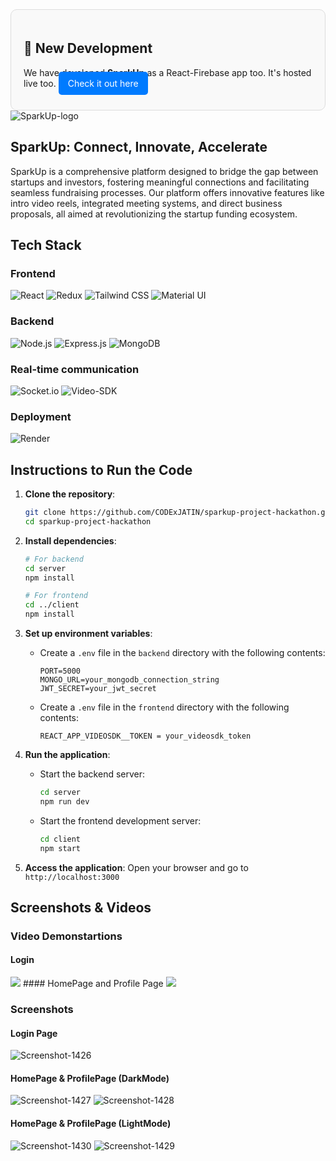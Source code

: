 <div style="border: 1px solid #ddd; padding: 20px; border-radius: 10px; background-color: #f9f9f9;">
  <h2>🚀 New Development</h2>
  <p>We have developed <strong>SparkUp</strong> as a React-Firebase app too. It's hosted live too. <a href="https://github.com/CODExJATIN/sparkup-react-firebase" style="text-decoration: none; color: #fff; background-color: #007bff; padding: 10px 15px; border-radius: 5px;">Check it out here</a></p>
</div>

<img src="https://i.ibb.co/X89wJkj/Untitled-design-1.png" alt="SparkUp-logo"/>

## SparkUp: Connect, Innovate, Accelerate

SparkUp is a comprehensive platform designed to bridge the gap between startups and investors, fostering meaningful connections and facilitating seamless fundraising processes. Our platform offers innovative features like intro video reels, integrated meeting systems, and direct business proposals, all aimed at revolutionizing the startup funding ecosystem.

## Tech Stack
### Frontend
![React](https://img.shields.io/badge/React-20232A?style=for-the-badge&logo=react&logoColor=61DAFB)
![Redux](https://img.shields.io/badge/Redux-764ABC?style=for-the-badge&logo=redux&logoColor=white)
![Tailwind CSS](https://img.shields.io/badge/Tailwind_CSS-38B2AC?style=for-the-badge&logo=tailwind-css&logoColor=white)
![Material UI](https://img.shields.io/badge/Material--UI-0081CB?style=for-the-badge&logo=material-ui&logoColor=white)

### Backend
![Node.js](https://img.shields.io/badge/Node.js-339933?style=for-the-badge&logo=nodedotjs&logoColor=white)
![Express.js](https://img.shields.io/badge/Express.js-000000?style=for-the-badge&logo=express&logoColor=white)
![MongoDB](https://img.shields.io/badge/MongoDB-4EA94B?style=for-the-badge&logo=mongodb&logoColor=white)

### Real-time communication
![Socket.io](https://img.shields.io/badge/Socket.io-010101?style=for-the-badge&logo=socket.io&logoColor=white)
![Video-SDK](https://img.shields.io/badge/Video--SDK-007ACC?style=for-the-badge&logo=azure&logoColor=white)

### Deployment
![Render](https://img.shields.io/badge/Render-0099E5?style=for-the-badge&logo=render&logoColor=white)

## Instructions to Run the Code

1. **Clone the repository**:
    ```bash
    git clone https://github.com/CODExJATIN/sparkup-project-hackathon.git
    cd sparkup-project-hackathon
    ```

2. **Install dependencies**:
    ```bash
    # For backend
    cd server
    npm install

    # For frontend
    cd ../client
    npm install
    ```

3. **Set up environment variables**:
    - Create a `.env` file in the `backend` directory with the following contents:
        ```env
        PORT=5000
        MONGO_URL=your_mongodb_connection_string
        JWT_SECRET=your_jwt_secret
        ```
    - Create a `.env` file in the `frontend` directory with the following contents:
        ```env
        REACT_APP_VIDEOSDK__TOKEN = your_videosdk_token
        ```

4. **Run the application**:
    - Start the backend server:
        ```bash
        cd server
        npm run dev
        ```
    - Start the frontend development server:
        ```bash
        cd client
        npm start
        ```

5. **Access the application**:
    Open your browser and go to `http://localhost:3000`

## Screenshots & Videos

### Video Demonstartions

#### Login
<img src="https://media1.giphy.com/media/v1.Y2lkPTc5MGI3NjExanlzdTA5d2cyN2Z3eDJnbXRlZnQwdmNhaDRqcnJ2cWFyNTJnMTRqdSZlcD12MV9pbnRlcm5hbF9naWZfYnlfaWQmY3Q9Zw/8EUprheyLn9wBq8CmN/giphy.gif"/>
#### HomePage and Profile Page
<img src="https://media4.giphy.com/media/v1.Y2lkPTc5MGI3NjExbHVxYm4zZ3hxaWI5anV1cXIyMnV5Y2cxM2lmZHRjMGl0Ymh2dnB1YiZlcD12MV9pbnRlcm5hbF9naWZfYnlfaWQmY3Q9Zw/rwJK29UDWbWIAUD2MR/giphy.gif"/>

### Screenshots
#### Login Page
<img src="https://i.ibb.co/z8ydDdr/Screenshot-1426.png" alt="Screenshot-1426" border="0">

#### HomePage & ProfilePage (DarkMode)
<img src="https://i.ibb.co/gt9kJm3/Screenshot-1427.png" alt="Screenshot-1427" border="0">
<img src="https://i.ibb.co/Vx9V775/Screenshot-1428.png" alt="Screenshot-1428" border="0">

#### HomePage & ProfilePage (LightMode)
<img src="https://i.ibb.co/s1FYn5q/Screenshot-1430.png" alt="Screenshot-1430" border="0">
<img src="https://i.ibb.co/cv7Td3x/Screenshot-1429.png" alt="Screenshot-1429" border="0">

